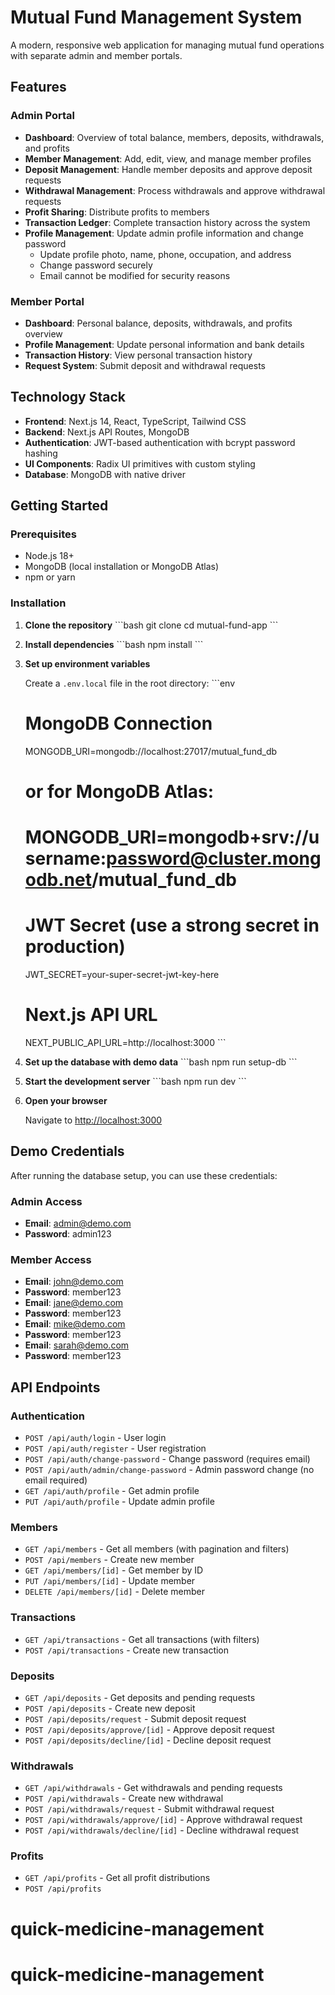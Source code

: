 # Mutual Fund Management System

A modern, responsive web application for managing mutual fund operations with separate admin and member portals.

## Features

### Admin Portal

- **Dashboard**: Overview of total balance, members, deposits, withdrawals, and profits
- **Member Management**: Add, edit, view, and manage member profiles
- **Deposit Management**: Handle member deposits and approve deposit requests
- **Withdrawal Management**: Process withdrawals and approve withdrawal requests
- **Profit Sharing**: Distribute profits to members
- **Transaction Ledger**: Complete transaction history across the system
- **Profile Management**: Update admin profile information and change password
  - Update profile photo, name, phone, occupation, and address
  - Change password securely
  - Email cannot be modified for security reasons

### Member Portal

- **Dashboard**: Personal balance, deposits, withdrawals, and profits overview
- **Profile Management**: Update personal information and bank details
- **Transaction History**: View personal transaction history
- **Request System**: Submit deposit and withdrawal requests

## Technology Stack

- **Frontend**: Next.js 14, React, TypeScript, Tailwind CSS
- **Backend**: Next.js API Routes, MongoDB
- **Authentication**: JWT-based authentication with bcrypt password hashing
- **UI Components**: Radix UI primitives with custom styling
- **Database**: MongoDB with native driver

## Getting Started

### Prerequisites

- Node.js 18+
- MongoDB (local installation or MongoDB Atlas)
- npm or yarn

### Installation

1. **Clone the repository**
   \`\`\`bash
   git clone <repository-url>
   cd mutual-fund-app
   \`\`\`

2. **Install dependencies**
   \`\`\`bash
   npm install
   \`\`\`

3. **Set up environment variables**

   Create a `.env.local` file in the root directory:
   \`\`\`env

   # MongoDB Connection

   MONGODB_URI=mongodb://localhost:27017/mutual_fund_db

   # or for MongoDB Atlas:

   # MONGODB_URI=mongodb+srv://username:password@cluster.mongodb.net/mutual_fund_db

   # JWT Secret (use a strong secret in production)

   JWT_SECRET=your-super-secret-jwt-key-here

   # Next.js API URL

   NEXT_PUBLIC_API_URL=http://localhost:3000
   \`\`\`

4. **Set up the database with demo data**
   \`\`\`bash
   npm run setup-db
   \`\`\`

5. **Start the development server**
   \`\`\`bash
   npm run dev
   \`\`\`

6. **Open your browser**

   Navigate to [http://localhost:3000](http://localhost:3000)

## Demo Credentials

After running the database setup, you can use these credentials:

### Admin Access

- **Email**: admin@demo.com
- **Password**: admin123

### Member Access

- **Email**: john@demo.com
- **Password**: member123
- **Email**: jane@demo.com
- **Password**: member123
- **Email**: mike@demo.com
- **Password**: member123
- **Email**: sarah@demo.com
- **Password**: member123

## API Endpoints

### Authentication

- `POST /api/auth/login` - User login
- `POST /api/auth/register` - User registration
- `POST /api/auth/change-password` - Change password (requires email)
- `POST /api/auth/admin/change-password` - Admin password change (no email required)
- `GET /api/auth/profile` - Get admin profile
- `PUT /api/auth/profile` - Update admin profile

### Members

- `GET /api/members` - Get all members (with pagination and filters)
- `POST /api/members` - Create new member
- `GET /api/members/[id]` - Get member by ID
- `PUT /api/members/[id]` - Update member
- `DELETE /api/members/[id]` - Delete member

### Transactions

- `GET /api/transactions` - Get all transactions (with filters)
- `POST /api/transactions` - Create new transaction

### Deposits

- `GET /api/deposits` - Get deposits and pending requests
- `POST /api/deposits` - Create new deposit
- `POST /api/deposits/request` - Submit deposit request
- `POST /api/deposits/approve/[id]` - Approve deposit request
- `POST /api/deposits/decline/[id]` - Decline deposit request

### Withdrawals

- `GET /api/withdrawals` - Get withdrawals and pending requests
- `POST /api/withdrawals` - Create new withdrawal
- `POST /api/withdrawals/request` - Submit withdrawal request
- `POST /api/withdrawals/approve/[id]` - Approve withdrawal request
- `POST /api/withdrawals/decline/[id]` - Decline withdrawal request

### Profits

- `GET /api/profits` - Get all profit distributions
- `POST /api/profits`
# quick-medicine-management
# quick-medicine-management
